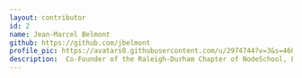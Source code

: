```yaml
---
layout: contributor
id: 2
name: Jean-Marcel Belmont
github: https://github.com/jbelmont
profile_pic: https://avatars0.githubusercontent.com/u/2974744?v=3&s=460
description:  Co-Founder of the Raleigh-Durham Chapter of NodeSchool, FrontEnd JavaScript Developer, NodeJS Evangelist
---
```

